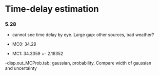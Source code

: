 # Time-delay estimation

### 5.28

- cannot see time delay by eye. Large gap: other sources, bad weather?

- MC0: 34.29
- MC1: 34.3359 +- 2.18352

-disp.out_MCProb.tab: gaussian, probability. Compare width of gaussian and uncertainty
